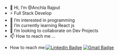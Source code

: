 - 👋 Hi, I’m @Anchla Rajput
- ⚡ Full Stack Develop
- 👀 I’m interested in programming
- 🌱 I’m currently learning React js
- 💞️ I’m looking to collaborate on Dev Projects
- 📫 How to reach me ...
* How to reach me:[![Linkedin Badge](https://img.shields.io/badge/-Linkedin-blue?style=flat-square&logo=Linkedin&logoColor=white&link=https://www.linkedin.com/in/anchla-rajput-11b1901b0/)](https://www.linkedin.com/in/anchla-rajput-11b1901b0/) [![Gmail Badge](https://img.shields.io/badge/-Gmail-c14438?style=flat-square&logo=Gmail&logoColor=white&link=mailto:anchlarajput2705@gmail.com)](mailto:anchlarajput2705@gmail.com)

<!---
Anchla2705/Anchla2705 is a ✨ special ✨ repository because its `README.md` (this file) appears on your GitHub profile.
You can click the Preview link to take a look at your changes.
--->
